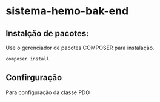 # sistema-hemo-bak-end

## Instalção de pacotes:

Use o gerenciador de pacotes COMPOSER para instalação.

```bash
composer install
```
## Confirguração

Para configuração da classe PDO